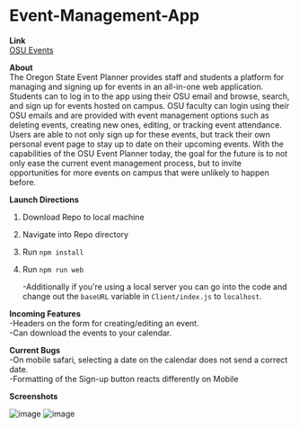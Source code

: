 # Event-Management-App
**Link**<br>
[OSU Events](https://osu-events.github.io/)


**About**<br>
The Oregon State Event Planner provides staff and students a platform for managing and signing up for events in an all-in-one web application. Students can to log in to the app using their OSU email and browse, search, and sign up for events hosted on campus. OSU faculty can login using their OSU emails and are provided with event management options such as deleting events, creating new ones, editing, or tracking event attendance. Users are able to not only sign up for these events, but track their own personal event page to stay up to date on their upcoming events. With the capabilities of the OSU Event Planner today, the goal for the future is to not only ease the current event management process, but to invite opportunities for more events on campus that were unlikely to happen before.

**Launch Directions**<br>
1. Download Repo to local machine
2. Navigate into Repo directory
3. Run `npm install`
4. Run `npm run web`

     -Additionally if you're using a local server you can go into the code and change out the `baseURL` variable in `Client/index.js` to `localhost`.

**Incoming Features**<br>
-Headers on the form for creating/editing an event.<br>
-Can download the events to your calendar.

**Current Bugs**<br>
-On mobile safari, selecting a date on the calendar does not send a correct date.<br>
-Formatting of the Sign-up button reacts differently on Mobile



**Screenshots**

![image](https://user-images.githubusercontent.com/43553685/118301192-a7033a00-b497-11eb-8f29-3073211baf92.png)
![image](https://user-images.githubusercontent.com/43553685/118301392-d74ad880-b497-11eb-9b58-4a3908ee1169.png)

